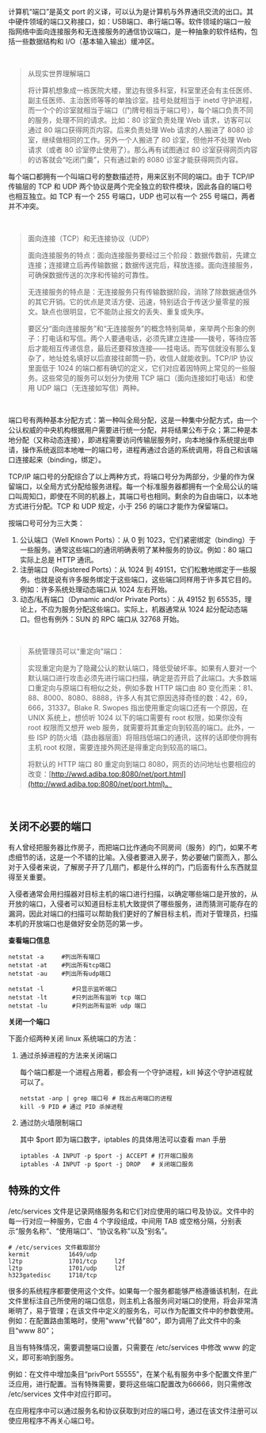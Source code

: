 
计算机“端口”是英文 port 的义译，可以认为是计算机与外界通讯交流的出口。其中硬件领域的端口又称接口，如：USB端口、串行端口等。软件领域的端口一般指网络中面向连接服务和无连接服务的通信协议端口，是一种抽象的软件结构，包括一些数据结构和 I/O（基本输入输出）缓冲区。

‍

> 从现实世界理解端口
>
> 将计算机想象成一栋医院大楼，里边有很多科室，科室里还会有主任医师、副主任医师、主治医师等等的单独诊室。挂号处就相当于 inetd 守护进程，而一个个的诊室就相当于端口（门牌号相当于端口号），每个端口负责不同的服务，处理不同的请求。比如：80 诊室负责处理 Web 请求，访客可以通过 80 端口获得网页内容。后来负责处理 Web 请求的人搬进了 8080 诊室，继续做相同的工作。另外一个人搬进了 80 诊室，但他并不处理 Web 请求（或者 80 诊室停止使用了）。那么再有试图通过 80 诊室获得网页内容的访客就会“吃闭门羹”，只有通过新的 8080 诊室才能获得网页内容。

每个端口都拥有一个叫端口号的整数描述符，用来区别不同的端口。由于 TCP/IP 传输层的 TCP 和 UDP 两个协议是两个完全独立的软件模块，因此各自的端口号也相互独立。如 TCP 有一个 255 号端口，UDP 也可以有一个 255 号端口，两者并不冲突。

‍

> 面向连接（TCP）和无连接协议（UDP）
>
> 面向连接服务的特点：面向连接服务要经过三个阶段：数据传数前，先建立连接；连接建立后再传输数据；数据传送完后，释放连接。面向连接服务，可确保数据传送的次序和传输的可靠性。
>
> 无连接服务的特点是：无连接服务只有传输数据阶段，消除了除数据通信外的其它开销。它的优点是灵活方便、迅速，特别适合于传送少量零星的报文。缺点也很明显，它不能防止报文的丢失、重复或失序。
>
> 要区分“面向连接服务”和“无连接服务”的概念特别简单，来举两个形象的例子：打电话和写信。两个人要通电话，必须先建立连接——拨号，等待应答后才能相互传递信息，最后还要释放连接——挂电话。而写信就没有那么复杂了，地址姓名填好以后直接往邮筒一扔，收信人就能收到。TCP/IP 协议里面低于 1024 的端口都有确切的定义，它们对应着因特网上常见的一些服务。这些常见的服务可以划分为使用 TCP 端口（面向连接如打电话）和使用 UDP 端口（无连接如写信）两种。

‍

端口号有两种基本分配方式：第一种叫全局分配，这是一种集中分配方式，由一个公认权威的中央机构根据用户需要进行统一分配，并将结果公布于众；第二种是本地分配（又称动态连接），即进程需要访问传输层服务时，向本地操作系统提出申请，操作系统返回本地唯一的端口号，进程再通过合适的系统调用，将自己和该端口连接起来（binding，绑定）。

TCP/IP 端口号的分配综合了以上两种方式，将端口号分为两部分，少量的作为保留端口，以全局方式分配给服务进程。每一个标准服务器都拥有一个全局公认的端口叫周知口，即使在不同的机器上，其端口号也相同。剩余的为自由端口，以本地方式进行分配。TCP 和 UDP 规定，小于 256 的端口才能作为保留端口。

按端口号可分为三大类：

1. 公认端口（Well Known Ports）：从 0 到 1023，它们紧密绑定（binding）于一些服务。通常这些端口的通讯明确表明了某种服务的协议。例如：80 端口实际上总是 HTTP 通讯。
2. 注册端口（Registered Ports）：从 1024 到 49151，它们松散地绑定于一些服务。也就是说有许多服务绑定于这些端口，这些端口同样用于许多其它目的。例如：许多系统处理动态端口从 1024 左右开始。
3. 动态/私有端口（Dynamic and/or Private Ports）：从 49152 到 65535，理论上，不应为服务分配这些端口。实际上，机器通常从 1024 起分配动态端口。但也有例外：SUN 的 RPC 端口从 32768 开始。

‍

> 系统管理员可以“重定向”端口：
>
> 实现重定向是为了隐藏公认的默认端口，降低受破坏率。如果有人要对一个默认端口进行攻击必须先进行端口扫描，确定是否开启了此端口。大多数端口重定向与原端口有相似之处，例如多数 HTTP 端口由 80 变化而来：81、88、8000、8080、8888，许多人有其它原因选择奇怪的数：42，69，666，31337。Blake R. Swopes 指出使用重定向端口还有一个原因，在 UNIX 系统上，想侦听 1024 以下的端口需要有 root 权限，如果你没有 root 权限而又想开 web 服务，就需要将其重定向到较高的端口。此外，一些 ISP 的防火墙（路由器层面）将阻挡低端口的通讯，这样的话即使你拥有主机 root 权限，需要连接外网还是得重定向到较高的端口。
>
> 将默认的 HTTP 端口 80 重定向到端口 8080，网页的访问地址也要相应的改变：[http://wwd.adiba.top:8080/net/port.html](http://wwd.adiba.top:8080/net/port.html)。

‍

## 关闭不必要的端口

有人曾经把服务器比作房子，而把端口比作通向不同房间（服务）的门，如果不考虑细节的话，这是一个不错的比喻。入侵者要进入房子，势必要破门窗而入，那么对于入侵者来说，了解房子开了几扇门，都是什么样的门，门后面有什么东西就显得至关重要。

入侵者通常会用扫描器对目标主机的端口进行扫描，以确定哪些端口是开放的，从开放的端口，入侵者可以知道目标主机大致提供了哪些服务，进而猜测可能存在的漏洞，因此对端口的扫描可以帮助我们更好的了解目标主机，而对于管理员，扫描本机的开放端口也是做好安全防范的第一步。

**查看端口信息**

```
netstat -a     #列出所有端口
netstat -at    #列出所有tcp端口
netstat -au    #列出所有udp端口

netstat -l        #只显示监听端口
netstat -lt       #只列出所有监听 tcp 端口
netstat -lu       #只列出所有监听 udp 端口
```

**关闭一个端口**

下面介绍两种关闭 linux 系统端口的方法：

1. 通过杀掉进程的方法来关闭端口

    每个端口都是一个进程占用着，都会有一个守护进程，kill 掉这个守护进程就可以了。

    ```
    netstat -anp | grep 端口号 # 找出占用端口的进程
    kill -9 PID # 通过 PID 杀掉进程
    ```
2. 通过防火墙限制端口

    其中 $port 即为端口数字，iptables 的具体用法可以查看 man 手册

    ```
    iptables -A INPUT -p $port -j ACCEPT # 打开端口服务
    iptables -A INPUT -p $port -j DROP   # 关闭端口服务
    ```

## 特殊的文件

/etc/services 文件是记录网络服务名和它们对应使用的端口号及协议。文件中的每一行对应一种服务，它由 4 个字段组成，中间用 TAB 或空格分隔，分别表示“服务名称”、“使用端口”、“协议名称”以及“别名”。

```
# /etc/services 文件截取部分
kermit           1649/udp
l2tp             1701/tcp     l2f
l2tp             1701/udp     l2f
h323gatedisc     1718/tcp
```

很多的系统程序都要使用这个文件。如果每一个服务都能够严格遵循该机制，在此文件里标注自己所使用的端口信息，则主机上各服务间对端口的使用，将会非常清晰明了，易于管理；在该文件中定义的服务名，可以作为配置文件中的参数使用。例如：在配置路由策略时，使用"www"代替"80"，即为调用了此文件中的条目“www 80”；

且当有特殊情况，需要调整端口设置，只需要在 /etc/services 中修改 www 的定义，即可影响到服务。

例如：在文件中增加条目“privPort 55555”，在某个私有服务中多个配置文件里广泛应用，进行配置。当有特殊需要，要将这些端口配置改为66666，则只需修改 /etc/services 文件中对应行即可。

在应用程序中可以通过服务名和协议获取到对应的端口号，通过在该文件注册可以使应用程序不再关心端口号。

‍
